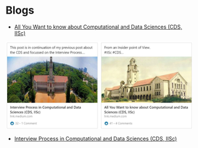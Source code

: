 # Blogs


* [All You Want to know about Computational and Data Sciences (CDS, IISc)](https://medium.com/@jainsomil18/all-you-want-to-know-about-computational-and-data-sciences-cds-iisc-b11d0019cb74)

![Image](blog_pic.JPG)


* [Interview Process in Computational and Data Sciences (CDS, IISc)](https://medium.com/@jainsomil18/interview-process-in-computational-and-data-sciences-cds-iisc-2eb7f4bb3e2b)



